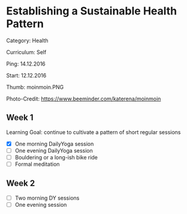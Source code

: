 # Establishing a Sustainable Health Pattern

Category: Health

Curriculum: Self

Ping: 14.12.2016

Start: 12.12.2016

Thumb: moinmoin.PNG

Photo-Credit: https://www.beeminder.com/katerena/moinmoin

## Week 1

Learning Goal: continue to cultivate a pattern of short regular sessions

- [X] One morning DailyYoga session
- [ ] One evening DailyYoga session
- [ ] Bouldering or a long-ish bike ride
- [ ] Formal meditation

## Week 2

- [ ] Two morning DY sessions
- [ ] One evening session